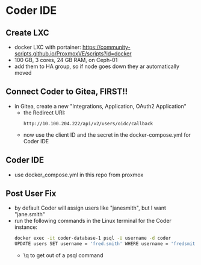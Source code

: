 # Coder IDE

## Create LXC
- docker LXC with portainer: https://community-scripts.github.io/ProxmoxVE/scripts?id=docker
- 100 GB, 3 cores, 24 GB RAM, on Ceph-01
- add them to HA group, so if node goes down they ar automatically moved

## Connect Coder to Gitea, FIRST!!

- in Gitea, create a new "Integrations, Application, OAuth2 Application"
  - the Redirect URI:
    ```
    http://10.100.204.222/api/v2/users/oidc/callback
    ```
  - now use the client ID and the secret in the docker-compose.yml for Coder IDE  

## Coder IDE
- use docker_compose.yml in this repo from proxmox

## Post User Fix

- by default Coder will assign users like "janesmith", but I want "jane.smith"
- run the following commands in the Linux terminal for the Coder instance:
  ```bash
  docker exec -it coder-database-1 psql -U username -d coder
  UPDATE users SET username = 'fred.smith' WHERE username = 'fredsmith';
  ```
  - \q to get out of a psql command
